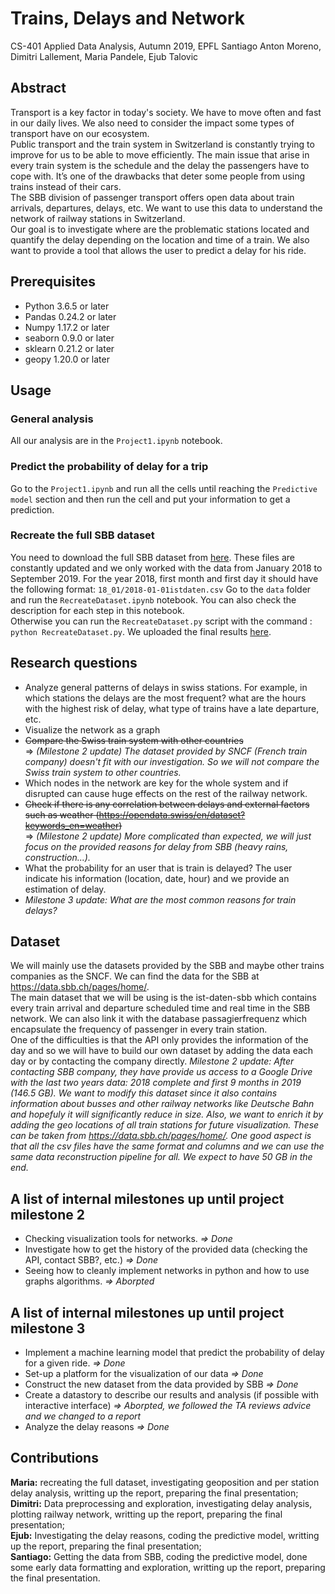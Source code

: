 # Trains, Delays and Network

CS-401 Applied Data Analysis, Autumn 2019, EPFL Santiago Anton Moreno, Dimitri Lallement, Maria Pandele, Ejub Talovic

## Abstract

Transport is a key factor in today's society. We have to move often and fast in our daily lives. We also need to consider the impact some types of transport have on our ecosystem.  
Public transport and the train system in Switzerland is constantly trying to improve for us to be able to move efficiently. The main issue that arise in every train system is the schedule and the delay the passengers have to cope with. It’s one of the drawbacks that deter some people from using trains instead of their cars.  
The SBB division of passenger transport offers open data about train arrivals, departures, delays, etc. We want to use this data to understand the network of railway stations in Switzerland.  
Our goal is to investigate where are the problematic stations located and quantify the delay depending on the location and time of a train. We also want to provide a tool that allows the user to predict a delay for his ride.

## Prerequisites

- Python 3.6.5 or later
- Pandas 0.24.2 or later
- Numpy 1.17.2 or later
- seaborn 0.9.0 or later
- sklearn 0.21.2 or later
- geopy 1.20.0 or later

## Usage

### General analysis

All our analysis are in the `Project1.ipynb` notebook.

### Predict the probability of delay for a trip

Go to the `Project1.ipynb` and run all the cells until reaching the `Predictive model` section and then run the cell and put your information to get a prediction.

### Recreate the full SBB dataset

You need to download the full SBB dataset from [here](https://drive.google.com/open?id=1SVa68nJJRL3qgRSPKcXY7KuPN9MuHVhJ). These files are constantly updated and we only worked with the data from January 2018 to September 2019.
For the year 2018, first month and first day it should have the following format: `18_01/2018-01-01istdaten.csv`
Go to the `data` folder and run the `RecreateDataset.ipynb` notebook. You can also check the description for each step in this notebook.  
Otherwise you can run the `RecreateDataset.py` script with the command : `python RecreateDataset.py`. We uploaded the final results [here](https://drive.google.com/open?id=1AqcITx6nEO3NpvudkiqXCZ017k44Qfvz).

## Research questions

* Analyze general patterns of delays in swiss stations. For example, in which stations the delays are the most frequent? what are the hours with the highest risk of delay, what type of trains have a late departure, etc.
* Visualize the network as a graph
* ~~Compare the Swiss train system with other countries~~  
    => *(Milestone 2 update) The dataset provided by SNCF (French train company) doesn't fit with our investigation. So we will not compare the Swiss train system to other countries.*
* Which nodes in the network are key for the whole system and if disrupted can cause huge effects on the rest of the railway network.
* ~~Check if there is any correlation between delays and external factors such as weather (<https://opendata.swiss/en/dataset?keywords_en=weather>)~~  
    => *(Milestone 2 update) More complicated than expected, we will just focus on the provided reasons for delay from SBB (heavy rains, construction...).*
* What the probability for an user that is train is delayed? The user indicate his information (location, date, hour) and we provide an estimation of delay.
* *Milestone 3 update: What are the most common reasons for train delays?*

## Dataset

We will mainly use the datasets provided by the SBB and maybe other trains companies as the SNCF. We can find the data for the SBB at <https://data.sbb.ch/pages/home/>.  
The main dataset that we will be using is the ist-daten-sbb which contains every train arrival and departure scheduled time and real time in the SBB network. We can also link it with the database passagierfrequenz which encapsulate the frequency of passenger in every train station.  
One of the difficulties is that the API only provides the information of the day and so we will have to build our own dataset by adding the data each day or by contacting the company directly.
*Milestone 2 update: After contacting SBB company, they have provide us access to a Google Drive with the last two years data: 2018 complete and first 9 months in 2019 (146.5 GB). We want to modify this
dataset since it also contains information about busses and other railway networks like Deutsche Bahn and hopefuly it will significantly reduce in size. Also, we want to enrich it by adding the geo locations
of all train stations for future visualization. These can be taken from <https://data.sbb.ch/pages/home/>. One good aspect is that all the csv files have the same format and columns and we can use 
the same data reconstruction pipeline for all. We expect to have 50 GB in the end.*

## A list of internal milestones up until project milestone 2

* Checking visualization tools for networks. *=> Done*
* Investigate how to get the history of the provided data (checking the API, contact SBB?, etc.) *=> Done*
* Seeing how to cleanly implement networks in python and how to use graphs algorithms. *=> Aborpted*

## A list of internal milestones up until project milestone 3

* Implement a machine learning model that predict the probability of delay for a given ride. *=> Done*
* Set-up a platform for the visualization of our data *=> Done*
* Construct the new dataset from the data provided by SBB *=> Done*
* Create a datastory to describe our results and analysis (if possible with interactive interface) *=> Aborpted, we followed the TA reviews advice and we changed to a report*
* Analyze the delay reasons *=> Done*

## Contributions

**Maria:** recreating the full dataset, investigating geoposition and per station delay analysis, writting up the report, preparing the final presentation;  
**Dimitri:** Data preprocessing and exploration, investigating delay analysis, plotting railway network, writting up the report, preparing the final presentation;  
**Ejub:** Investigating the delay reasons, coding the predictive model, writting up the report, preparing the final presentation;  
**Santiago:** Getting the data from SBB, coding the predictive model, done some early data formatting and exploration, writting up the report, preparing the final presentation. 
